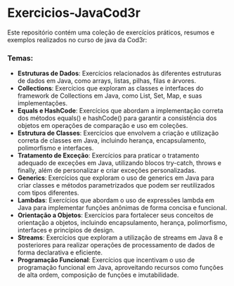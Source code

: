 # Exercicios-JavaCod3r

Este repositório contém uma coleção de exercícios práticos, resumos e exemplos realizados no curso de java da Cod3r:

### Temas:

- **Estruturas de Dados**: Exercícios relacionados às diferentes estruturas de dados em Java, como arrays, listas, pilhas, filas e árvores.
- **Collections**: Exercícios que exploram as classes e interfaces do framework de Collections em Java, como List, Set, Map, e suas implementações.
- **Equals e HashCode**: Exercícios que abordam a implementação correta dos métodos equals() e hashCode() para garantir a consistência dos objetos em operações de comparação e uso em coleções.
- **Estrutura de Classes**: Exercícios que envolvem a criação e utilização correta de classes em Java, incluindo herança, encapsulamento, polimorfismo e interfaces.
- **Tratamento de Exceção**: Exercícios para praticar o tratamento adequado de exceções em Java, utilizando blocos try-catch, throws e finally, além de personalizar e criar exceções personalizadas.
- **Generics**: Exercícios que exploram o uso de generics em Java para criar classes e métodos parametrizados que podem ser reutilizados com tipos diferentes.
- **Lambdas**: Exercícios que abordam o uso de expressões lambda em Java para implementar funções anônimas de forma concisa e funcional.
- **Orientação a Objetos**: Exercícios para fortalecer seus conceitos de orientação a objetos, incluindo encapsulamento, herança, polimorfismo, interfaces e princípios de design.
- **Streams**: Exercícios que exploram a utilização de streams em Java 8 e posteriores para realizar operações de processamento de dados de forma declarativa e eficiente.
- **Programação Funcional**: Exercícios que incentivam o uso de programação funcional em Java, aproveitando recursos como funções de alta ordem, composição de funções e imutabilidade.
